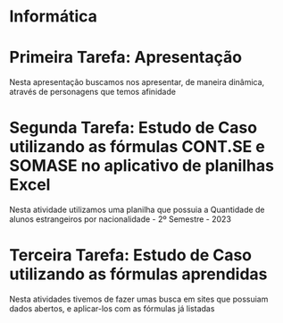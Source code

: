 # Informática


# Primeira Tarefa: Apresentação
Nesta apresentação buscamos nos apresentar, de maneira dinâmica, através de personagens que temos afinidade

# Segunda Tarefa: Estudo de Caso utilizando as fórmulas CONT.SE e SOMASE no aplicativo de planilhas Excel
Nesta atividade utilizamos uma planilha que possuia a Quantidade de alunos estrangeiros por nacionalidade - 2º Semestre - 2023

# Terceira Tarefa: Estudo de Caso utilizando as fórmulas aprendidas
Nesta atividades tivemos de fazer umas busca em sites que possuiam dados abertos, e aplicar-los com as fórmulas já listadas
